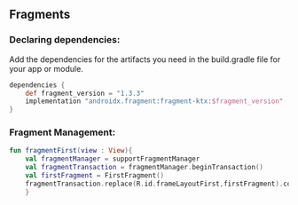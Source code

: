 ## Fragments
### Declaring dependencies:
Add the dependencies for the artifacts you need in the build.gradle file for your app or module.
```gradle
dependencies {
    def fragment_version = "1.3.3"
    implementation "androidx.fragment:fragment-ktx:$fragment_version"
}
```
### Fragment Management: 
```kotlin
fun fragmentFirst(view : View){
    val fragmentManager = supportFragmentManager
    val fragmentTransaction = fragmentManager.beginTransaction()
    val firstFragment = FirstFragment()
    fragmentTransaction.replace(R.id.frameLayoutFirst,firstFragment).commit()
    }
```


